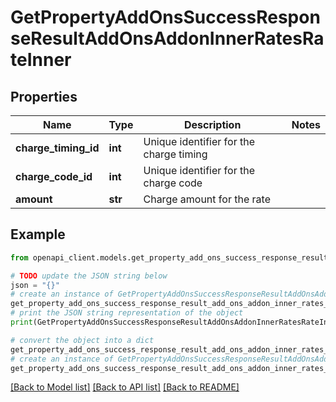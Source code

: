 # GetPropertyAddOnsSuccessResponseResultAddOnsAddonInnerRatesRateInner


## Properties

Name | Type | Description | Notes
------------ | ------------- | ------------- | -------------
**charge_timing_id** | **int** | Unique identifier for the charge timing | 
**charge_code_id** | **int** | Unique identifier for the charge code | 
**amount** | **str** | Charge amount for the rate | 

## Example

```python
from openapi_client.models.get_property_add_ons_success_response_result_add_ons_addon_inner_rates_rate_inner import GetPropertyAddOnsSuccessResponseResultAddOnsAddonInnerRatesRateInner

# TODO update the JSON string below
json = "{}"
# create an instance of GetPropertyAddOnsSuccessResponseResultAddOnsAddonInnerRatesRateInner from a JSON string
get_property_add_ons_success_response_result_add_ons_addon_inner_rates_rate_inner_instance = GetPropertyAddOnsSuccessResponseResultAddOnsAddonInnerRatesRateInner.from_json(json)
# print the JSON string representation of the object
print(GetPropertyAddOnsSuccessResponseResultAddOnsAddonInnerRatesRateInner.to_json())

# convert the object into a dict
get_property_add_ons_success_response_result_add_ons_addon_inner_rates_rate_inner_dict = get_property_add_ons_success_response_result_add_ons_addon_inner_rates_rate_inner_instance.to_dict()
# create an instance of GetPropertyAddOnsSuccessResponseResultAddOnsAddonInnerRatesRateInner from a dict
get_property_add_ons_success_response_result_add_ons_addon_inner_rates_rate_inner_from_dict = GetPropertyAddOnsSuccessResponseResultAddOnsAddonInnerRatesRateInner.from_dict(get_property_add_ons_success_response_result_add_ons_addon_inner_rates_rate_inner_dict)
```
[[Back to Model list]](../README.md#documentation-for-models) [[Back to API list]](../README.md#documentation-for-api-endpoints) [[Back to README]](../README.md)


